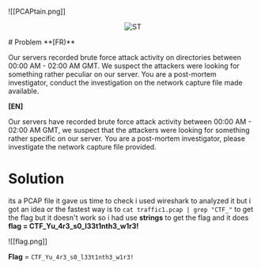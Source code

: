![[PCAPtain.png]]

<p align="center">
  <img src="https://github.com/0xm1cr0/HackerLab_2022_final/blob/main/Net/PCAPtain/img/PCAPtain.png" alt="ST"/>
</p>
# Problem
**[FR)**

Our servers recorded brute force attack activity on directories between 00:00 AM - 02:00 AM GMT. We suspect the attackers were looking for something rather peculiar on our server. You are a post-mortem investigator, conduct the investigation on the network capture file made available.

**[EN]**

Our servers have recorded brute force attack activity between 00:00 AM - 02:00 AM GMT, we suspect that the attackers were looking for something rather specific on our server. You are a post-mortem investigator, please investigate the network capture file provided.

# Solution
 its a PCAP file it gave us time to check i used wireshark to analyzed it but i got an idea or the fastest way is to ```cat traffic1.pcap | grep "CTF_"``` to get the flag but it doesn't work so i had use **strings** to get the flag and it does **flag = CTF_Yu_4r3_s0_l33t1nth3_w1r3!**
 
![[flag.png]]

**Flag** = ``` CTF_Yu_4r3_s0_l33t1nth3_w1r3! ``` 
